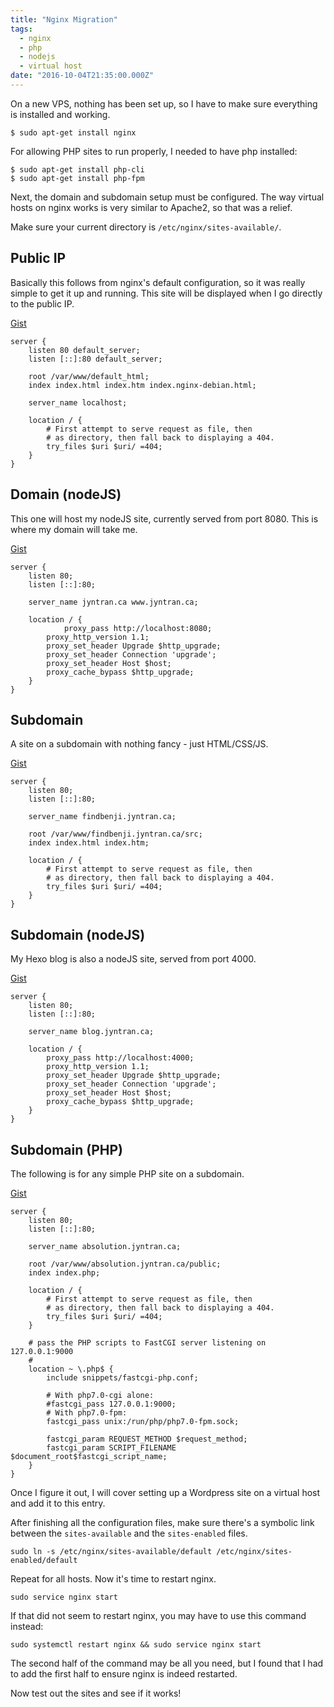 ```yaml
---
title: "Nginx Migration"
tags:
  - nginx
  - php
  - nodejs
  - virtual host
date: "2016-10-04T21:35:00.000Z"
---
```


On a new VPS, nothing has been set up, so I have to make sure everything is installed and working.

    $ sudo apt-get install nginx

For allowing PHP sites to run properly, I needed to have php installed:

    $ sudo apt-get install php-cli
    $ sudo apt-get install php-fpm

Next, the domain and subdomain setup must be configured. The way virtual hosts on nginx works is very similar to Apache2, so that was a relief.

Make sure your current directory is `/etc/nginx/sites-available/`.

## Public IP

Basically this follows from nginx's default configuration, so it was really simple to get it up and running. This site will be displayed when I go directly to the public IP.

[Gist](https://gist.github.com/jyntran/cce000b3a673dba1f88396c5538fb3ea)

    server {
        listen 80 default_server;
        listen [::]:80 default_server;

        root /var/www/default_html;
        index index.html index.htm index.nginx-debian.html;

        server_name localhost;

        location / {
            # First attempt to serve request as file, then
            # as directory, then fall back to displaying a 404.
            try_files $uri $uri/ =404;
        }
    }

## Domain (nodeJS)

This one will host my nodeJS site, currently served from port 8080. This is where my domain will take me.

[Gist](https://gist.github.com/jyntran/f5fbf268b3c07dbcd5e63797ba662790)

    server {
    	listen 80;
    	listen [::]:80;

    	server_name jyntran.ca www.jyntran.ca;

    	location / {
        		proxy_pass http://localhost:8080;
    		proxy_http_version 1.1;
    		proxy_set_header Upgrade $http_upgrade;
    		proxy_set_header Connection 'upgrade';
    		proxy_set_header Host $host;
    		proxy_cache_bypass $http_upgrade;
    	}
    }

## Subdomain

A site on a subdomain with nothing fancy - just HTML/CSS/JS.

[Gist](https://gist.github.com/jyntran/bf1b342eebe99124f1aebc37c1c8da4d)

    server {
    	listen 80;
    	listen [::]:80;

    	server_name findbenji.jyntran.ca;

    	root /var/www/findbenji.jyntran.ca/src;
    	index index.html index.htm;

    	location / {
    		# First attempt to serve request as file, then
    		# as directory, then fall back to displaying a 404.
    		try_files $uri $uri/ =404;
    	}
    }

## Subdomain (nodeJS)

My Hexo blog is also a nodeJS site, served from port 4000.

[Gist](https://gist.github.com/jyntran/031f5a275e6f0ba9e82920f0e3a8eb40)

    server {
    	listen 80;
    	listen [::]:80;

    	server_name blog.jyntran.ca;

    	location / {
    		proxy_pass http://localhost:4000;
    		proxy_http_version 1.1;
    		proxy_set_header Upgrade $http_upgrade;
    		proxy_set_header Connection 'upgrade';
    		proxy_set_header Host $host;
    		proxy_cache_bypass $http_upgrade;
    	}
    }

## Subdomain (PHP)

The following is for any simple PHP site on a subdomain.

[Gist](https://gist.github.com/jyntran/aaef37bb4c2290dad0a7f91820307890)

    server {
    	listen 80;
    	listen [::]:80;

    	server_name absolution.jyntran.ca;

    	root /var/www/absolution.jyntran.ca/public;
    	index index.php;

    	location / {
    		# First attempt to serve request as file, then
    		# as directory, then fall back to displaying a 404.
    		try_files $uri $uri/ =404;
    	}

    	# pass the PHP scripts to FastCGI server listening on 127.0.0.1:9000
    	#
    	location ~ \.php$ {
    		include snippets/fastcgi-php.conf;

    		# With php7.0-cgi alone:
    		#fastcgi_pass 127.0.0.1:9000;
    		# With php7.0-fpm:
    		fastcgi_pass unix:/run/php/php7.0-fpm.sock;

    		fastcgi_param REQUEST_METHOD $request_method;
    		fastcgi_param SCRIPT_FILENAME $document_root$fastcgi_script_name;
    	}
    }

Once I figure it out, I will cover setting up a Wordpress site on a virtual host and add it to this entry.

After finishing all the configuration files, make sure there's a symbolic link between the `sites-available` and the `sites-enabled` files.

    sudo ln -s /etc/nginx/sites-available/default /etc/nginx/sites-enabled/default

Repeat for all hosts. Now it's time to restart nginx.

    sudo service nginx start

If that did not seem to restart nginx, you may have to use this command instead:

    sudo systemctl restart nginx && sudo service nginx start

The second half of the command may be all you need, but I found that I had to add the first half to ensure nginx is indeed restarted.

Now test out the sites and see if it works!